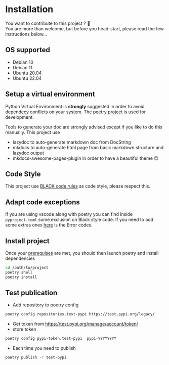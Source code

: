 # Installation
You want to contribute to this project ? :tada:  
You are more than welcome, but before you head-start, please read the few instructions below...

## OS supported
- Debian 10
- Debian 11
- Ubuntu 20.04
- Ubuntu 22.04

## Setup a virtual environment
Python Virtual Environment is **strongly** suggested in order to avoid dependecy conflicts on your system. The [poetry](https://python-poetry.org/) project is used for development.  

Tools to generate your doc are strongly advised except if you like to do this manually. This project use

- lazydoc to auto-generate markdown doc from DocString
- mkdocs to auto-generate html page from basic markdown structure and lazydoc output
- mkdocs-awesome-pages-plugin in order to have a beautiful theme :wink:

## Code Style
This project use [BLACK code rules](/contribute/code_rules) as code style, please respect this.

## Adapt code exceptions
If you are using vscode along with poetry you can find inside `pyproject.toml` some exclusion on Black style code. If you need to add some extras ones [here](http://www.pydocstyle.org/en/6.2.2/error_codes.html) is the Error codes.

## Install project
Once your [prerequises](contribute/prerequise) are met, you should then launch poetry and install dependencies
```bash
cd /path/to/project
poetry shell
poetry install
```

## Test publication
  - Add repository to poetry config
```sh
poetry config repositories.test-pypi https://test.pypi.org/legacy/
```

  - Get token from https://test.pypi.org/manage/account/token/
  - store token
```sh
poetry config pypi-token.test-pypi  pypi-YYYYYYYY
```

  - Each time you need to publish
```sh
poetry publish -r test-pypi
```